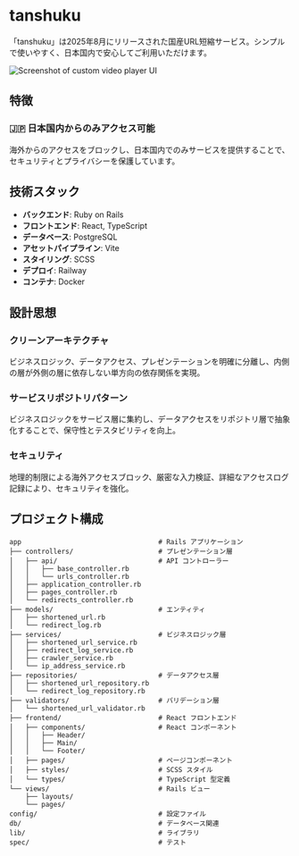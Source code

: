 # tanshuku

「tanshuku」は2025年8月にリリースされた国産URL短縮サービス。シンプルで使いやすく、日本国内で安心してご利用いただけます。

![Screenshot of custom video player UI](https://github.com/ryotanakata/tanshuku.site/raw/master/screenshot.gif)

## 特徴

### 🇯🇵 日本国内からのみアクセス可能

海外からのアクセスをブロックし、日本国内でのみサービスを提供することで、セキュリティとプライバシーを保護しています。

## 技術スタック

- **バックエンド**: Ruby on Rails
- **フロントエンド**: React, TypeScript
- **データベース**: PostgreSQL
- **アセットパイプライン**: Vite
- **スタイリング**: SCSS
- **デプロイ**: Railway
- **コンテナ**: Docker

## 設計思想

### クリーンアーキテクチャ

ビジネスロジック、データアクセス、プレゼンテーションを明確に分離し、内側の層が外側の層に依存しない単方向の依存関係を実現。

### サービスリポジトリパターン

ビジネスロジックをサービス層に集約し、データアクセスをリポジトリ層で抽象化することで、保守性とテスタビリティを向上。

### セキュリティ

地理的制限による海外アクセスブロック、厳密な入力検証、詳細なアクセスログ記録により、セキュリティを強化。

## プロジェクト構成

```
app                         　　　　　 # Rails アプリケーション
├── controllers/             　　　　　# プレゼンテーション層
│   ├── api/                 　　　　　# API コントローラー
│   │   ├── base_controller.rb
│   │   └── urls_controller.rb
│   ├── application_controller.rb
│   ├── pages_controller.rb
│   └── redirects_controller.rb
├── models/                  　　　　　# エンティティ
│   ├── shortened_url.rb
│   └── redirect_log.rb
├── services/                　　　　　# ビジネスロジック層
│   ├── shortened_url_service.rb
│   ├── redirect_log_service.rb
│   ├── crawler_service.rb
│   └── ip_address_service.rb
├── repositories/            　　　　　# データアクセス層
│   ├── shortened_url_repository.rb
│   └── redirect_log_repository.rb
├── validators/              　　　　　# バリデーション層
│   └── shortened_url_validator.rb
├── frontend/                　　　　　# React フロントエンド
│   ├── components/          　　　　　# React コンポーネント
│   │   ├── Header/
│   │   ├── Main/
│   │   └── Footer/
│   ├── pages/               　　　　　# ページコンポーネント
│   ├── styles/              　　　　　# SCSS スタイル
│   └── types/               　　　　　# TypeScript 型定義
└── views/                   　　　　　# Rails ビュー
    ├── layouts/
    └── pages/
config/                      　　　　　# 設定ファイル
db/                          　　　　　# データベース関連
lib/                         　　　　　# ライブラリ
spec/                        　　　　　# テスト
```
